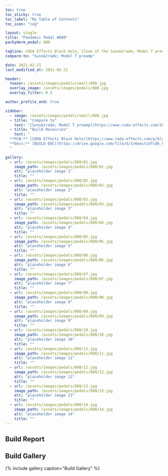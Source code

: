 ```yaml
---
toc: true
toc_sticky: true
toc_label: "My Table of Contents"
toc_icon: "cog"

layout: single
title: "Pandemic Pedal #080"
pachyderm_pedal: 080

tagline: CODA Effects Black Hole, Clone of the Sunn&trade; Model T preamp
compare-to: "Sunn&trade; Model T preamp"

date: 2021-02-21
last_modified_at: 2021-02-21

header:
  teaser: /assets/images/pedals/small/080.jpg
  overlay_image: /assets/images/pedals/080.jpg
  overlay_filter: 0.5

author_profile_end: true

sidebar:
  - image: /assets/images/pedals/small/080.jpg
  - title: "Compare to"
    text: "[Sunn&trade; Model T preamp](https://www.coda-effects.com/2017/12/black-hole-sunn-model-t-preamp.html)"
  - title: "Build Resources"
    text: "
  **PCB:** [CODA Effects Black Hole](https://www.coda-effects.com/p/black-hole-pcb.html)<br>
  **Docs:** [BUILD DOC](https://drive.google.com/file/d/1v6ewctuVTcQh_FMEzD_LcnKRfY3F2P4k/view?usp=sharing)
  "

gallery:
  - url: /assets/images/pedals/080/01.jpg
    image_path: /assets/images/pedals/080/01.jpg
    alt: "placeholder image 1"
    title: ""
  - url: /assets/images/pedals/080/02.jpg
    image_path: /assets/images/pedals/080/02.jpg
    alt: "placeholder image 2"
    title: ""
  - url: /assets/images/pedals/080/03.jpg
    image_path: /assets/images/pedals/080/03.jpg
    alt: "placeholder image 3"
    title: ""
  - url: /assets/images/pedals/080/04.jpg
    image_path: /assets/images/pedals/080/04.jpg
    alt: "placeholder image 4"
    title: ""
  - url: /assets/images/pedals/080/05.jpg
    image_path: /assets/images/pedals/080/05.jpg
    alt: "placeholder image 5"
    title: ""
  - url: /assets/images/pedals/080/06.jpg
    image_path: /assets/images/pedals/080/06.jpg
    alt: "placeholder image 6"
    title: ""
  - url: /assets/images/pedals/080/07.jpg
    image_path: /assets/images/pedals/080/07.jpg
    alt: "placeholder image 7"
    title: ""
  - url: /assets/images/pedals/080/08.jpg
    image_path: /assets/images/pedals/080/08.jpg
    alt: "placeholder image 8"
    title: ""
  - url: /assets/images/pedals/080/09.jpg
    image_path: /assets/images/pedals/080/09.jpg
    alt: "placeholder image 9"
    title: ""
  - url: /assets/images/pedals/080/10.jpg
    image_path: /assets/images/pedals/080/10.jpg
    alt: "placeholder image 10"
    title: ""
  - url: /assets/images/pedals/080/11.jpg
    image_path: /assets/images/pedals/080/11.jpg
    alt: "placeholder image 11"
    title: ""
  - url: /assets/images/pedals/080/12.jpg
    image_path: /assets/images/pedals/080/12.jpg
    alt: "placeholder image 12"
    title: ""
  - url: /assets/images/pedals/080/13.jpg
    image_path: /assets/images/pedals/080/13.jpg
    alt: "placeholder image 13"
    title: ""
  - url: /assets/images/pedals/080/14.jpg
    image_path: /assets/images/pedals/080/14.jpg
    alt: "placeholder image 14"
    title: ""
---
```


## Build Report

## Build Gallery

{% include gallery caption="Build Gallery" %}